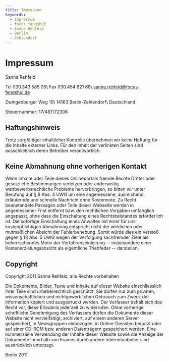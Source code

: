 ```yaml
---
title: Impressum
keywords:
  - Impressum
  - focus fengshui
  - Sanna Rehfeld
  - Berlin
  - Zehlendorf
---
```


# Impressum

Sanna Rehfeld

Tel 030.343 585 05\\
Fax 030.454 821 68\\
<sanna.rehfeld@focus-fengshui.de>

Zwingenberger Weg 10\\
14163 Berlin-Zehlendorf\\
Deutschland

Steuernummer: 17/487/72306

## Haftungshinweis

Trotz sorgfältiger inhaltlicher Kontrolle übernehmen wir keine Haftung für die Inhalte externer Links. Für den Inhalt der verlinkten Seiten sind ausschließlich deren Betreiber verantwortlich.

## Keine Abmahnung ohne vorherigen Kontakt

Wenn Inhalte oder Teile dieses Onlineportals fremde Rechte Dritter oder gesetzliche Bestimmungen verletzen oder anderweitig wettbewerbsrechtliche Probleme hervorbringen, so bitten wir unter Berufung auf § 8 Abs. 4 UWG um eine angemessene, ausreichend erläuternde und schnelle Nachricht ohne Kostennote. Zu Recht beanstandete Passagen oder Teile dieser Webseite werden in angemessener Frist entfernt bzw. den rechtlichen Vorgaben umfänglich angepasst, ohne dass die Einschaltung eines Rechtsbeistandes erforderlich ist. Die sofortige Einschaltung eines Anwaltes mit einer für uns kostenpflichtigen Abmahnung entspricht nicht der wirklichen oder mutmaßlichen Absicht der Fehlerbehebung. Somit würde dies ein Verstoß gegen § 13 Abs. 5 UWG wegen der Verfolgung sachfremder Ziele als beherrschendes Motiv der Verfahrenseinleitung -- insbesondere einer Kostenerzielungsabsicht als eigentliche Triebfeder -- darstellen.

## Copyright

Copyright 2011 Sanna Rehfeld, alle Rechte vorbehalten

Die Dokumente, Bilder, Texte und Inhalte auf dieser Website einschliesslich ihrer Teile sind urheberrechtlich geschützt. Sie dürfen nur zum privaten, wissenschaftlichen und nichtgewerblichen Gebrauch zum Zweck der Information kopiert und ausgedruckt werden. Der Verfasser behält sich das Recht vor, diese Erlaubnis jederzeit zu widerrufen. Ohne vorherige schriftliche Genehmigung des Verfassers dürfen die Dokumente dieser Website nicht vervielfältigt, archiviert, auf einem anderen Server gespeichert, in Newsgruppen einbezogen, in Online-Diensten benutzt oder auf einer CD-ROM bzw. anderen Datenträgern gespeichert werden. Eine kommerzielle Verwendung der Inhalte dieser Website sowie die Anzeige der Dokumente innerhalb von Frames durch andere Internetanbieter sind ausdrücklich untersagt.

Berlin 2011
